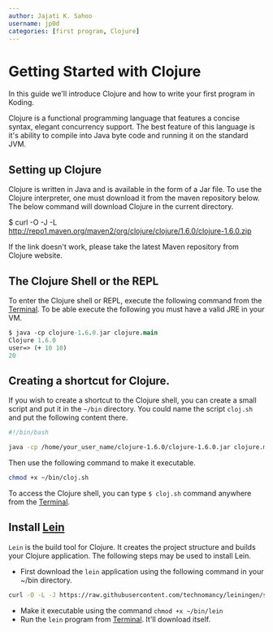 ```yaml
---
author: Jajati K. Sahoo
username: jp0d
categories: [first program, Clojure]
---
```



# Getting Started with Clojure

In this guide we'll introduce Clojure and how to write your first program
in Koding.

Clojure is a functional programming language that features a concise syntax, 
elegant concurrency support. The best feature of this language is it's ability 
to compile into Java byte code and running it on the standard JVM.

## Setting up Clojure

Clojure is written in Java and is available in the form of a Jar file. To use 
the Clojure interpreter, one must download it from the maven repository below. 
The below command will download Clojure in the current directory.

$ curl -O -J -L http://repo1.maven.org/maven2/org/clojure/clojure/1.6.0/clojure-1.6.0.zip

If the link doesn't work, please take the latest Maven repository from 
Clojure website.

## The Clojure Shell or the REPL

To enter the Clojure shell or REPL, execute the following command from the [Terminal][terminal].
To be able execute the following you must have a valid JRE in your VM.

```clojure
$ java -cp clojure-1.6.0.jar clojure.main
Clojure 1.6.0
user=> (+ 10 10)
20
```

## Creating a shortcut for Clojure.

If you wish to create a shortcut to the Clojure shell, you can create a small script and put it
in the `~/bin` directory. You could name the script `cloj.sh` and put the following content 
there.

```sh
#!/bin/bash

java -cp /home/your_user_name/clojure-1.6.0/clojure-1.6.0.jar clojure.main
```

Then use the following command to make it executable.

```sh
chmod +x ~/bin/cloj.sh
```

To access the Clojure shell, you can type `$ cloj.sh` command anywhere from the [Terminal][terminal].

## Install [Lein](http://leiningen.org/)
`Lein` is the build tool for Clojure. It creates the project structure and builds your 
Clojure application. The following steps may be used to install Lein.

- First download the `lein` application using the following command in your ~/bin directory.

```sh
curl -O -L -J https://raw.githubusercontent.com/technomancy/leiningen/stable/bin/lein
```
- Make it executable using the command `chmod +x ~/bin/lein`
- Run the `lein` program from [Terminal][terminal]. It'll download itself.

[koding]: https://koding.com
[ace]: https://koding.com/Ace
[terminal]: https://koding.com/Terminal
[lein]: http://leiningen.org/


